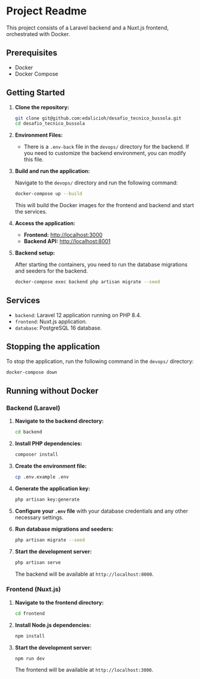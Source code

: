 # Project Readme

This project consists of a Laravel backend and a Nuxt.js frontend, orchestrated with Docker.

## Prerequisites

- Docker
- Docker Compose

## Getting Started

1.  **Clone the repository:**

    ```bash
    git clone git@github.com:edalicioh/desafio_tecnico_bussola.git
    cd desafio_tecnico_bussola
    ```

2.  **Environment Files:**

    -   There is a `.env-back` file in the `devops/` directory for the backend. If you need to customize the backend environment, you can modify this file.

3.  **Build and run the application:**

    Navigate to the `devops/` directory and run the following command:

    ```bash
    docker-compose up --build
    ```

    This will build the Docker images for the frontend and backend and start the services.

4.  **Access the application:**

    -   **Frontend:** [http://localhost:3000](http://localhost:3000)
    -   **Backend API:** [http://localhost:8001](http://localhost:8001)

5.  **Backend setup:**

    After starting the containers, you need to run the database migrations and seeders for the backend.

    ```bash
    docker-compose exec backend php artisan migrate --seed
    ```

## Services

-   `backend`: Laravel 12 application running on PHP 8.4.
-   `frontend`: Nuxt.js application.
-   `database`: PostgreSQL 16 database.

## Stopping the application

To stop the application, run the following command in the `devops/` directory:

```bash
docker-compose down
```

## Running without Docker

### Backend (Laravel)

1.  **Navigate to the backend directory:**
    ```bash
    cd backend
    ```

2.  **Install PHP dependencies:**
    ```bash
    composer install
    ```

3.  **Create the environment file:**
    ```bash
    cp .env.example .env
    ```

4.  **Generate the application key:**
    ```bash
    php artisan key:generate
    ```

5.  **Configure your `.env` file** with your database credentials and any other necessary settings.

6.  **Run database migrations and seeders:**
    ```bash
    php artisan migrate --seed
    ```

7.  **Start the development server:**
    ```bash
    php artisan serve
    ```
    The backend will be available at `http://localhost:8000`.

### Frontend (Nuxt.js)

1.  **Navigate to the frontend directory:**
    ```bash
    cd frontend
    ```

2.  **Install Node.js dependencies:**
    ```bash
    npm install
    ```

3.  **Start the development server:**
    ```bash
    npm run dev
    ```
    The frontend will be available at `http://localhost:3000`.
